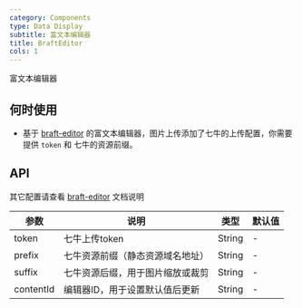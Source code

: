 ```yaml
---
category: Components
type: Data Display
subtitle: 富文本编辑器
title: BraftEditor
cols: 1
---
```


富文本编辑器

## 何时使用

- 基于 [braft-editor](https://github.com/margox/braft-editor/blob/master/README.md) 的富文本编辑器，图片上传添加了七牛的上传配置，你需要提供 `token` 和 七牛的资源前缀。


## API

其它配置请查看  [braft-editor](https://github.com/margox/braft-editor/blob/master/README.md) 文档说明

| 参数 | 说明 | 类型 | 默认值 |
| --- | --- | --- | --- |
| token | 七牛上传token | String | - |
| prefix | 七牛资源前缀（静态资源域名地址） | String | - |
| suffix | 七牛资源后缀，用于图片缩放或裁剪 | String | - |
| contentId | 编辑器ID，用于设置默认值后更新 | String | - |